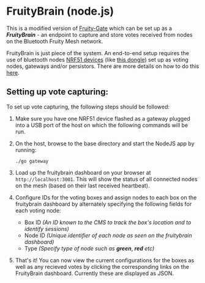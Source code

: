 FruityBrain (node.js)
==

This is a modified version of [Fruity-Gate](https://github.com/microcosm/fruitygate-nrf) which can be set up as a ***FruityBrain*** - an endpoint to capture and store votes received from nodes on the Bluetooth Fruity Mesh network.

FruityBrain is just piece of the system. An end-to-end setup requires the use of bluetooth nodes [NRF51 devices](https://www.nordicsemi.com/eng/Products/nRF51-Series-SoC) (like [this dongle](https://www.digikey.com/product-detail/en/NRF51-DONGLE/1490-1037-ND/5022448)) set up as voting nodes, gateways and/or persistors. There are more details on how to do this [here](https://github.com/FruityLoopers/fruitymesh).


Setting up vote capturing:
--

To set up vote capturing, the following steps should be followed:

1. Make sure you have one NRF51 device flashed as a gateway plugged into a USB port of the host on which the following commands will be run.

2. On the host, browse to the base directory and start the NodeJS app by running:

    ```
    ./go gateway
    ```

2. Load up the fruitybrain dashboard on your browser at `http://localhost:3001`. This will show the status of all connected nodes on the mesh (based on their last received heartbeat).

3. Configure IDs for the voting boxes and assign nodes to each box on the fruitybrain dashboard by alternately specifying the following fields for each voting node:
    * Box ID *(An ID known to the CMS to track the box's location and to identify sessions)*
    * Node ID *(Unique identifier of each node as seen on the fruitybrain dashboard)*
    * Type *(Specify type of node such as* ***green***, ***red*** *etc)*

4. That's it! You can now view the current configurations for the boxes as well as any recieved votes by clicking the corresponding links on the FruityBrain dashboard. Currently these are displayed as JSON.